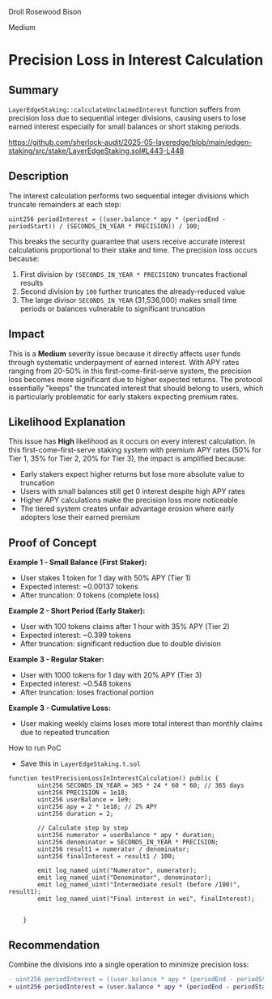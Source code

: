 Droll Rosewood Bison

Medium

# Precision Loss in Interest Calculation

## Summary
`LayerEdgeStaking::calculateUnclaimedInterest` function suffers from precision loss due to sequential integer divisions, causing users to lose earned interest especially for small balances or short staking periods.

https://github.com/sherlock-audit/2025-05-layeredge/blob/main/edgen-staking/src/stake/LayerEdgeStaking.sol#L443-L448

## Description
The interest calculation performs two sequential integer divisions which truncate remainders at each step:

```solidity
uint256 periodInterest = ((user.balance * apy * (periodEnd - periodStart)) / (SECONDS_IN_YEAR * PRECISION)) / 100;
```

This breaks the security guarantee that users receive accurate interest calculations proportional to their stake and time. The precision loss occurs because:
1. First division by `(SECONDS_IN_YEAR * PRECISION)` truncates fractional results
2. Second division by `100` further truncates the already-reduced value
3. The large divisor `SECONDS_IN_YEAR` (31,536,000) makes small time periods or balances vulnerable to significant truncation

## Impact
This is a **Medium** severity issue because it directly affects user funds through systematic underpayment of earned interest. With APY rates ranging from 20-50% in this first-come-first-serve system, the precision loss becomes more significant due to higher expected returns. The protocol essentially "keeps" the truncated interest that should belong to users, which is particularly problematic for early stakers expecting premium rates.

## Likelihood Explanation
This issue has **High** likelihood as it occurs on every interest calculation. In this first-come-first-serve staking system with premium APY rates (50% for Tier 1, 35% for Tier 2, 20% for Tier 3), the impact is amplified because:
- Early stakers expect higher returns but lose more absolute value to truncation
- Users with small balances still get 0 interest despite high APY rates
- Higher APY calculations make the precision loss more noticeable
- The tiered system creates unfair advantage erosion where early adopters lose their earned premium


## Proof of Concept
**Example 1 - Small Balance (First Staker):**
- User stakes 1 token for 1 day with 50% APY (Tier 1)
- Expected interest: ~0.00137 tokens
- After truncation: 0 tokens (complete loss)

**Example 2 - Short Period (Early Staker):**
- User with 100 tokens claims after 1 hour with 35% APY (Tier 2)
- Expected interest: ~0.399 tokens
- After truncation: significant reduction due to double division

**Example 3 - Regular Staker:**
- User with 1000 tokens for 1 day with 20% APY (Tier 3)
- Expected interest: ~0.548 tokens
- After truncation: loses fractional portion

**Example 3 - Cumulative Loss:**
- User making weekly claims loses more total interest than monthly claims due to repeated truncation

How to run PoC

- Save this in `LayerEdgeStaking.t.sol`

```sol
function testPrecisionLossInInterestCalculation() public {
        uint256 SECONDS_IN_YEAR = 365 * 24 * 60 * 60; // 365 days
        uint256 PRECISION = 1e18;
        uint256 userBalance = 1e9; 
        uint256 apy = 2 * 1e18; // 2% APY
        uint256 duration = 2;

        // Calculate step by step
        uint256 numerator = userBalance * apy * duration;
        uint256 denominator = SECONDS_IN_YEAR * PRECISION;
        uint256 result1 = numerator / denominator;
        uint256 finalInterest = result1 / 100;

        emit log_named_uint("Numerator", numerator);
        emit log_named_uint("Denominator", denominator);
        emit log_named_uint("Intermediate result (before /100)", result1);
        emit log_named_uint("Final interest in wei", finalInterest);

 
    }
```


## Recommendation
Combine the divisions into a single operation to minimize precision loss:

```diff
- uint256 periodInterest = ((user.balance * apy * (periodEnd - periodStart)) / (SECONDS_IN_YEAR * PRECISION)) / 100;
+ uint256 periodInterest = (user.balance * apy * (periodEnd - periodStart)) / (SECONDS_IN_YEAR * PRECISION * 100);
```


